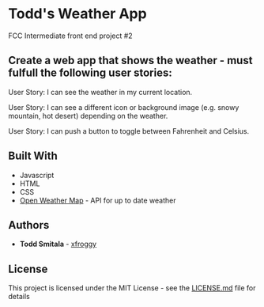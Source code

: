 # Todd's Weather App

FCC Intermediate front end project #2

## Create a web app that shows the weather - must fulfull the following user stories:

User Story: I can see the weather in my current location.

User Story: I can see a different icon or background image (e.g. snowy mountain, hot desert) depending on the weather.

User Story: I can push a button to toggle between Fahrenheit and Celsius.


## Built With

* Javascript
* HTML
* CSS
* [Open Weather Map](http://openweathermap.org/current#geo) - API for up to date weather


## Authors

* **Todd Smitala** - [xfroggy](https://github.com/xfroggy)

## License

This project is licensed under the MIT License - see the [LICENSE.md](LICENSE.md) file for details





